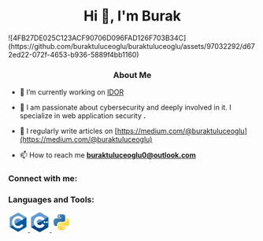 <h1 align="center">Hi 👋, I'm Burak</h1>
![4FB27DE025C123ACF90706D096FAD126F703B34C](https://github.com/buraktuluceoglu/buraktuluceoglu/assets/97032292/d672ed22-072f-4653-b936-5889f4bb1160)

<h3 align="center">About Me</h3>

- 🔭 I’m currently working on [IDOR](https://medium.com/@buraktuluceoglu/idor-insecure-direct-object-references-zafiyeti-nedir-fe59aafaaa2f)

- 🌱 I am passionate about cybersecurity and deeply involved in it. I specialize in web application security **.**

- 📝 I regularly write articles on [https://medium.com/@buraktuluceoglu](https://medium.com/@buraktuluceoglu)

- 📫 How to reach me **buraktuluceoglu0@outlook.com**

<h3 align="left">Connect with me:</h3>
<p align="left">
</p>

<h3 align="left">Languages and Tools:</h3>
<p align="left"> <a href="https://www.cprogramming.com/" target="_blank" rel="noreferrer"> <img src="https://raw.githubusercontent.com/devicons/devicon/master/icons/c/c-original.svg" alt="c" width="40" height="40"/> </a> <a href="https://www.w3schools.com/cpp/" target="_blank" rel="noreferrer"> <img src="https://raw.githubusercontent.com/devicons/devicon/master/icons/cplusplus/cplusplus-original.svg" alt="cplusplus" width="40" height="40"/> </a> <a href="https://www.python.org" target="_blank" rel="noreferrer"> <img src="https://raw.githubusercontent.com/devicons/devicon/master/icons/python/python-original.svg" alt="python" width="40" height="40"/> </a> </p>
